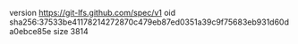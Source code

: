 version https://git-lfs.github.com/spec/v1
oid sha256:37533be41178214272870c479eb87ed0351a39c9f75683eb931d60da0ebce85e
size 3814
